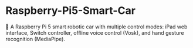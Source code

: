 # Raspberry-Pi5-Smart-Car
🚗 A Raspberry Pi 5 smart robotic car with multiple control modes: iPad web interface, Switch controller, offline voice control (Vosk), and hand gesture recognition (MediaPipe).
